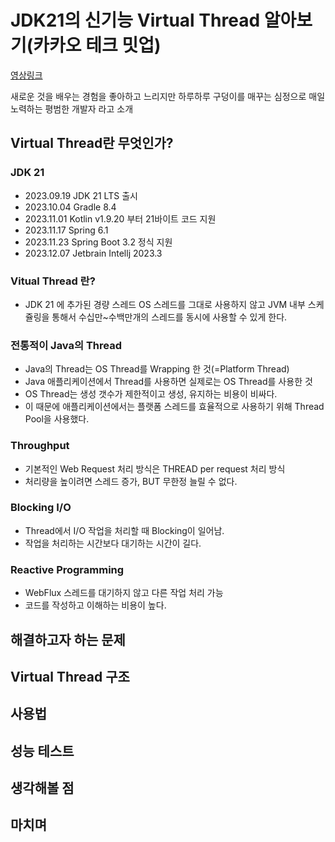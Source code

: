 # JDK21의 신기능 Virtual Thread 알아보기(카카오 테크 밋업)

[영상링크](https://www.youtube.com/watch?v=vQP6Rs-ywlQ)

새로운 것을 배우는 경험을 좋아하고 느리지만 하루하루 구덩이를 매꾸는 심정으로 매일 노력하는 평범한 개발자 라고 소개

## Virtual Thread란 무엇인가?

### JDK 21 
- 2023.09.19 JDK 21 LTS 출시
- 2023.10.04 Gradle 8.4
- 2023.11.01 Kotlin v1.9.20 부터 21바이트 코드 지원
- 2023.11.17 Spring 6.1
- 2023.11.23 Spring Boot 3.2 정식 지원
- 2023.12.07 Jetbrain Intellj 2023.3

### Vitual Thread 란?
- JDK 21 에 추가된 경량 스레드 OS 스레드를 그대로 사용하지 않고 JVM 내부 스케쥴링을 통해서 수십만~수백만개의 스레드를 동시에 사용할 수 있게 한다.

### 전통적이 Java의 Thread
- Java의 Thread는 OS Thread를 Wrapping 한 것(=Platform Thread)
- Java 애플리케이션에서 Thread를 사용하면 실제로는 OS Thread를 사용한 것
- OS Thread는 생성 갯수가 제한적이고 생성, 유지하는 비용이 비싸다.
- 이 때문에 애플리케이션에서는 플랫폼 스레드를 효율적으로 사용하기 위해 Thread Pool을 사용했다.

### Throughput
- 기본적인 Web Request 처리 방식은 THREAD per request 처리 방식
- 처리량을 높이려면 스레드 증가, BUT 무한정 늘릴 수 없다.

### Blocking I/O
- Thread에서 I/O 작업을 처리할 때 Blocking이 일어남.
- 작업을 처리하는 시간보다 대기하는 시간이 길다.

### Reactive Programming
- WebFlux 스레드를 대기하지 않고 다른 작업 처리 가능
- 코드를 작성하고 이해하는 비용이 높다.

## 해결하고자 하는 문제
## Virtual Thread 구조
## 사용법
## 성능 테스트
## 생각해볼 점
## 마치며
